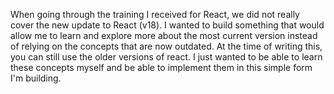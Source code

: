 When going through the training I received for React, we did not really cover the new update to React (v18). I wanted to build something that would allow me to learn and explore more about the most current version instead of relying on the concepts that are now outdated. At the time of writing this, you can still use the older versions of react. I just wanted to be able to learn these concepts myself and be able to implement them in this simple form I'm building.